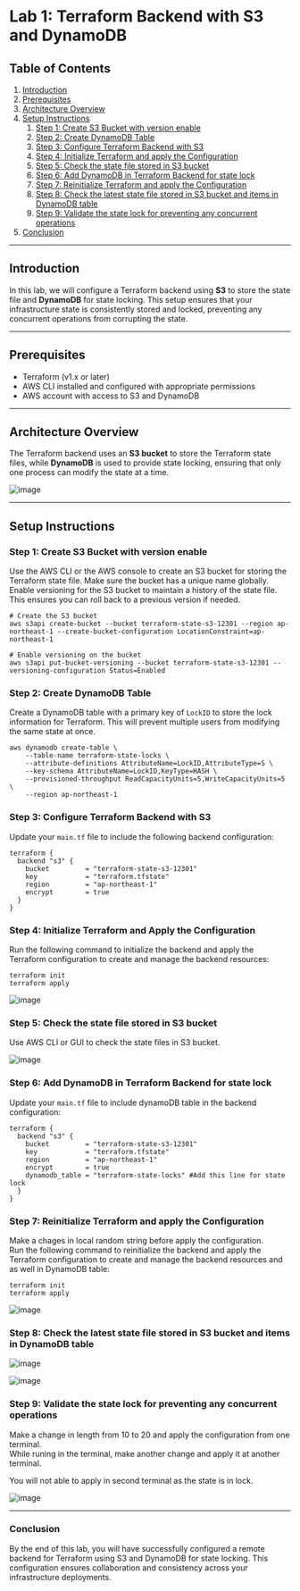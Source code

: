 # Lab 1: Terraform Backend with S3 and DynamoDB

## Table of Contents

1. [Introduction](#introduction)
2. [Prerequisites](#prerequisites)
3. [Architecture Overview](#architecture-overview)
4. [Setup Instructions](#setup-instructions)
   1. [Step 1: Create S3 Bucket with version enable](#step-1-create-s3-bucket-with-version-enable)
   2. [Step 2: Create DynamoDB Table](#step-2-create-dynamodb-table)
   3. [Step 3: Configure Terraform Backend with S3](#step-3-configure-terraform-backend-with-s3)
   4. [Step 4: Initialize Terraform and apply the Configuration](#step-4-initialize-terraform-and-apply-the-configuration)
   5. [Step 5: Check the state file stored in S3 bucket](#step-5-check-the-state-file-stored-in-S3-bucket)
   6. [Step 6: Add DynamoDB in Terraform Backend for state lock](#step-6-add-dynamodb-in-terraform-backend-for-state-lock)
   7. [Step 7: Reinitialize Terraform and apply the Configuration](#step-7-reinitialize-terraform-and-apply-the-configuration)
   8. [Step 8: Check the latest state file stored in S3 bucket and items in DynamoDB table](#step-8-check-the-latest-state-file-stored-in-S3-bucket-and-items-in-dynamodb-table)
   9. [Step 9: Validate the state lock for preventing any concurrent operations](#step-9-validate-the-state-lock-for-preventing-any-concurrent-operations)
5. [Conclusion](#conclusion)

---

## Introduction

In this lab, we will configure a Terraform backend using **S3** to store the state file and **DynamoDB** for state locking. This setup ensures that your infrastructure state is consistently stored and locked, preventing any concurrent operations from corrupting the state.

---

## Prerequisites

- Terraform (v1.x or later)
- AWS CLI installed and configured with appropriate permissions
- AWS account with access to S3 and DynamoDB

---

## Architecture Overview

The Terraform backend uses an **S3 bucket** to store the Terraform state files, while **DynamoDB** is used to provide state locking, ensuring that only one process can modify the state at a time.

![image](https://github.com/user-attachments/assets/1caff391-3f8b-49cf-ba85-6debbbbc51e6)

---
## Setup Instructions

### Step 1: Create S3 Bucket with version enable

Use the AWS CLI or the AWS console to create an S3 bucket for storing the Terraform state file. Make sure the bucket has a unique name globally.
Enable versioning for the S3 bucket to maintain a history of the state file. This ensures you can roll back to a previous version if needed.
```
# Create the S3 bucket
aws s3api create-bucket --bucket terraform-state-s3-12301 --region ap-northeast-1 --create-bucket-configuration LocationConstraint=ap-northeast-1

# Enable versioning on the bucket
aws s3api put-bucket-versioning --bucket terraform-state-s3-12301 --versioning-configuration Status=Enabled
```

### Step 2: Create DynamoDB Table

Create a DynamoDB table with a primary key of `LockID` to store the lock information for Terraform. This will prevent multiple users from modifying the same state at once.
```
aws dynamodb create-table \
    --table-name terraform-state-locks \
    --attribute-definitions AttributeName=LockID,AttributeType=S \
    --key-schema AttributeName=LockID,KeyType=HASH \
    --provisioned-throughput ReadCapacityUnits=5,WriteCapacityUnits=5 \
    --region ap-northeast-1
```

### Step 3: Configure Terraform Backend with S3

Update your `main.tf` file to include the following backend configuration:

```hcl
terraform {
  backend "s3" {
    bucket         = "terraform-state-s3-12301"
    key            = "terraform.tfstate"
    region         = "ap-northeast-1"
    encrypt        = true
  }
}
```

### Step 4: Initialize Terraform and Apply the Configuration
Run the following command to initialize the backend and apply the Terraform configuration to create and manage the backend resources:
```
terraform init
terraform apply
```
![image](https://github.com/user-attachments/assets/14a797de-4266-4010-b462-cf2b805469bf)


### Step 5: Check the state file stored in S3 bucket
Use AWS CLI or GUI to check the state files in S3 bucket.

![image](https://github.com/user-attachments/assets/ada34f33-0309-430c-85a7-2a422d71e55f)


### Step 6: Add DynamoDB in Terraform Backend for state lock
Update your `main.tf` file to include dynamoDB table in the backend configuration:
```hcl
terraform {
  backend "s3" {
    bucket         = "terraform-state-s3-12301"
    key            = "terraform.tfstate"
    region         = "ap-northeast-1"
    encrypt        = true
    dynamodb_table = "terraform-state-locks" #Add this line for state lock
  }
}
```

### Step 7: Reinitialize Terraform and apply the Configuration
Make a chages in local random string before apply the configuration.  
Run the following command to reinitialize the backend and apply the Terraform configuration to create and manage the backend resources and as well in DynamoDB table:

```
terraform init
terraform apply
```

![image](https://github.com/user-attachments/assets/f74a60fe-d95b-4261-9340-49b4867087c0)


### Step 8: Check the latest state file stored in S3 bucket and items in DynamoDB table

![image](https://github.com/user-attachments/assets/14401408-6940-4622-8ced-491b1468b7cc)


![image](https://github.com/user-attachments/assets/d9208737-1a20-4c46-8846-3fc7fa936c52)

### Step 9: Validate the state lock for preventing any concurrent operations

Make a change in length from 10 to 20 and apply the configuration from one terminal.   
While runing in the terminal, make another change and apply it at another terminal.  

You will not able to apply in second terminal as the state is in lock.

![image](https://github.com/user-attachments/assets/889a50ba-6d64-4ee2-a5ca-0e113360da47)

---
### Conclusion
By the end of this lab, you will have successfully configured a remote backend for Terraform using S3 and DynamoDB for state locking. This configuration ensures collaboration and consistency across your infrastructure deployments.
